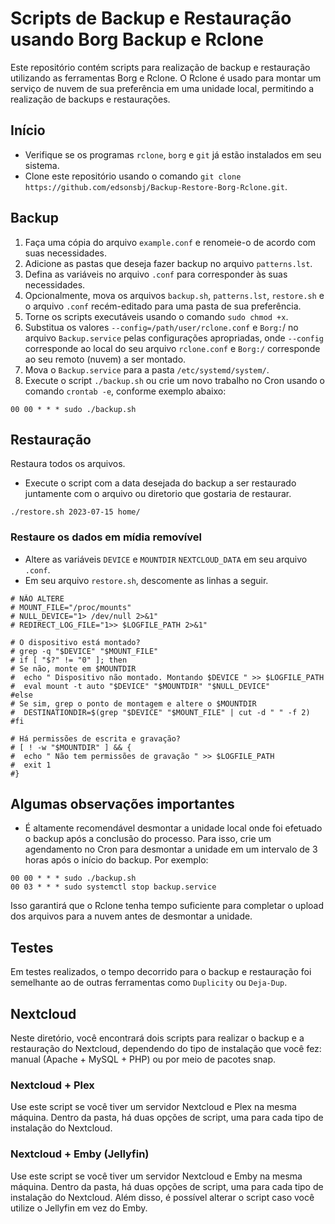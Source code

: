 # Scripts de Backup e Restauração usando Borg Backup e Rclone

Este repositório contém scripts para realização de backup e restauração utilizando as ferramentas Borg e Rclone. O Rclone é usado para montar um serviço de nuvem de sua preferência em uma unidade local, permitindo a realização de backups e restaurações. 

## Início

- Verifique se os programas `rclone`, `borg` e `git` já estão instalados em seu sistema.
- Clone este repositório usando o comando `git clone https://github.com/edsonsbj/Backup-Restore-Borg-Rclone.git`.


## Backup

1. Faça uma cópia do arquivo `example.conf` e renomeie-o de acordo com suas necessidades.
2. Adicione as pastas que deseja fazer backup no arquivo `patterns.lst`.
3. Defina as variáveis no arquivo `.conf` para corresponder às suas necessidades.
4. Opcionalmente, mova os arquivos `backup.sh`, `patterns.lst`, `restore.sh` e o arquivo `.conf` recém-editado para uma pasta de sua preferência.
5. Torne os scripts executáveis usando o comando `sudo chmod +x`.
6. Substitua os valores `--config=/path/user/rclone.conf` e `Borg:`/ no arquivo `Backup.service` pelas configurações apropriadas, onde `--config` corresponde ao local do seu arquivo `rclone.conf` e `Borg:/` corresponde ao seu remoto (nuvem) a ser montado.
7. Mova o `Backup.service` para a pasta `/etc/systemd/system/`.
8. Execute o script `./backup.sh` ou crie um novo trabalho no Cron usando o comando `crontab -e`, conforme exemplo abaixo:

```
00 00 * * * sudo ./backup.sh
```

## Restauração

Restaura todos os arquivos.

- Execute o script com a data desejada do backup a ser restaurado juntamente com o arquivo ou diretorio que gostaria de restaurar.

```
./restore.sh 2023-07-15 home/
```

### Restaure os dados em mídia removível

- Altere as variáveis `DEVICE` e `MOUNTDIR` `NEXTCLOUD_DATA` em seu arquivo `.conf`.
- Em seu arquivo `restore.sh`, descomente as linhas a seguir.

```
# NÃO ALTERE
# MOUNT_FILE="/proc/mounts"
# NULL_DEVICE="1> /dev/null 2>&1"
# REDIRECT_LOG_FILE="1>> $LOGFILE_PATH 2>&1"

# O dispositivo está montado?
# grep -q "$DEVICE" "$MOUNT_FILE"
# if [ "$?" != "0" ]; then
# Se não, monte em $MOUNTDIR
#  echo " Dispositivo não montado. Montando $DEVICE " >> $LOGFILE_PATH
#  eval mount -t auto "$DEVICE" "$MOUNTDIR" "$NULL_DEVICE"
#else
# Se sim, grep o ponto de montagem e altere o $MOUNTDIR
#  DESTINATIONDIR=$(grep "$DEVICE" "$MOUNT_FILE" | cut -d " " -f 2)
#fi

# Há permissões de escrita e gravação?
# [ ! -w "$MOUNTDIR" ] && {
#  echo " Não tem permissões de gravação " >> $LOGFILE_PATH
#  exit 1
#}
```

## Algumas observações importantes

- É altamente recomendável desmontar a unidade local onde foi efetuado o backup após a conclusão do processo. Para isso, crie um agendamento no Cron para desmontar a unidade em um intervalo de 3 horas após o início do backup. Por exemplo:

```
00 00 * * * sudo ./backup.sh
00 03 * * * sudo systemctl stop backup.service
```

Isso garantirá que o Rclone tenha tempo suficiente para completar o upload dos arquivos para a nuvem antes de desmontar a unidade.

## Testes

Em testes realizados, o tempo decorrido para o backup e restauração foi semelhante ao de outras ferramentas como `Duplicity` ou `Deja-Dup`.


## Nextcloud
Neste diretório, você encontrará dois scripts para realizar o backup e a restauração do Nextcloud, dependendo do tipo de instalação que você fez: manual (Apache + MySQL + PHP) ou por meio de pacotes snap.

### Nextcloud + Plex
Use este script se você tiver um servidor Nextcloud e Plex na mesma máquina. Dentro da pasta, há duas opções de script, uma para cada tipo de instalação do Nextcloud.

### Nextcloud + Emby (Jellyfin)
Use este script se você tiver um servidor Nextcloud e Emby na mesma máquina. Dentro da pasta, há duas opções de script, uma para cada tipo de instalação do Nextcloud. Além disso, é possível alterar o script caso você utilize o Jellyfin em vez do Emby.

